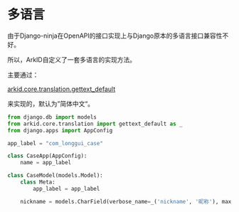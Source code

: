 # 多语言

由于Django-ninja在OpenAPI的接口实现上与Django原本的多语言接口兼容性不好。

所以，ArkID自定义了一套多语言的实现方法。

主要通过：

[arkid.core.translation.gettext_default](../../参考文档/%20内核API/#arkid.core.translation)

来实现的，默认为”简体中文“。

```py
from django.db import models
from arkid.core.translation import gettext_default as _
from django.apps import AppConfig

app_label = "com_longgui_case"

class CaseApp(AppConfig):
    name = app_label

class CaseModel(models.Model):
    class Meta:
        app_label = app_label

    nickname = models.CharField(verbose_name=_('nickname', '昵称'), max_length=128)
```